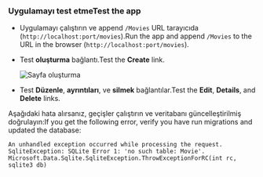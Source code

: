 <a name="test"></a>
### <a name="test-the-app"></a><span data-ttu-id="2f6f3-101">Uygulamayı test etme</span><span class="sxs-lookup"><span data-stu-id="2f6f3-101">Test the app</span></span>

* <span data-ttu-id="2f6f3-102">Uygulamayı çalıştırın ve append `/Movies` URL tarayıcıda (`http://localhost:port/movies`).</span><span class="sxs-lookup"><span data-stu-id="2f6f3-102">Run the app and append `/Movies` to the URL in the browser (`http://localhost:port/movies`).</span></span>
* <span data-ttu-id="2f6f3-103">Test **oluşturma** bağlantı.</span><span class="sxs-lookup"><span data-stu-id="2f6f3-103">Test the **Create** link.</span></span>

  ![Sayfa oluşturma](../../tutorials/razor-pages/model/_static/conan.png)

<a name="scaffold"></a>

* <span data-ttu-id="2f6f3-105">Test **Düzenle**, **ayrıntıları**, ve **silmek** bağlantılar.</span><span class="sxs-lookup"><span data-stu-id="2f6f3-105">Test the **Edit**, **Details**, and **Delete** links.</span></span>

<span data-ttu-id="2f6f3-106">Aşağıdaki hata alırsanız, geçişler çalıştırın ve veritabanı güncelleştirilmiş doğrulayın:</span><span class="sxs-lookup"><span data-stu-id="2f6f3-106">If you get the following error, verify you have run migrations and updated the database:</span></span>

```
An unhandled exception occurred while processing the request.
SqliteException: SQLite Error 1: 'no such table: Movie'.
Microsoft.Data.Sqlite.SqliteException.ThrowExceptionForRC(int rc, sqlite3 db)
```